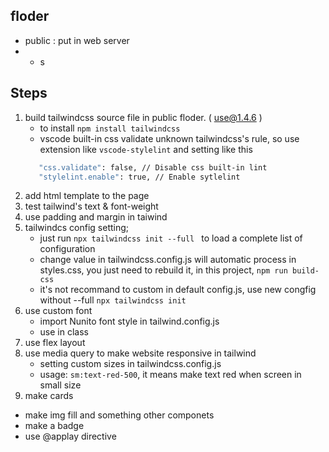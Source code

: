 ## floder
- public : put in web server
- - s

## Steps
1. build tailwindcss source file in public floder. ( use@1.4.6 )
   - to install `npm install tailwindcss`
   - vscode built-in css validate unknown tailwindcss's rule, so use extension like `vscode-stylelint` and setting like this
   ```bash
      "css.validate": false, // Disable css built-in lint
      "stylelint.enable": true, // Enable sytlelint
   ```
2. add html template to the page
3. test tailwind's text & font-weight
4. use padding and margin in taiwind
5. tailwindcs config setting;
   - just run `npx tailwindcss init --full ` to load a complete list of configuration
   - change value in tailwindcss.config.js will automatic process in styles.css, you just need to rebuild it, in this project, `npm run build-css`
   - it's not recommand to custom in default config.js, use new congfig without --full
   `npx tailwindcss init`
6. use custom font
   - import Nunito font style in tailwind.config.js
   - use in class
7. use flex layout
8. use media query to make website responsive in tailwind
   - setting custom sizes in tailwindcss.config.js
   - usage: `sm:text-red-500`, it means make text red when screen in small size
9.  make cards
   - make img fill and something other componets
   - make a badge
   - use @applay directive